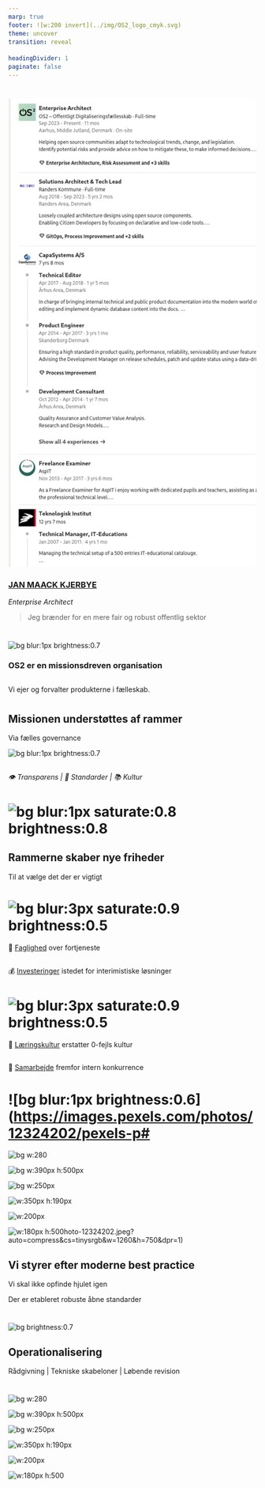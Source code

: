 ```yaml
---
marp: true
footer: ![w:200 invert](../img/OS2_logo_cmyk.svg)
theme: uncover
transition: reveal

headingDivider: 1
paginate: false
---
```

#
![bg left:33% h:650](../docs/image/Advisory_Board/Experience.png)

### [JAN MAACK KJERBYE]()
*Enterprise Architect*

> Jeg brænder for en mere fair og robust offentlig sektor


<!--
Bred erfaring med værdiskabelse fra både private og offentlige orgs.

Jeg brænder for en mere fair og robust offentlig sektor

-->

#
<!--
class: invert
-->

![bg blur:1px brightness:0.7](https://images.unsplash.com/photo-1515856251934-766e064d7b09?q=80&w=1335&auto=format&fit=crop&ixlib=rb-4.0.3&ixid=M3wxMjA3fDB8MHxwaG90by1wYWdlfHx8fGVufDB8fHx8fA%3D%3D)
<!-- Hvordan adskiller vi os fra et "almindeligt" software produkt -->

### OS2 er en missionsdreven organisation
##
Vi ejer og forvalter produkterne i fælleskab.

#
## Missionen understøttes af rammer
Via fælles governance

![bg blur:1px brightness:0.7](https://images.pexels.com/photos/18903408/pexels-photo-18903408/free-photo-of-woman-walking-in-library.jpeg?auto=compress&cs=tinysrgb&w=1260&h=750&dpr=1)
##
###### :eye: Transparens | :bank: Standarder | :books: Kultur
##
<!--Rammerne er som trapper med gelændre imellem forskellige niveauer -->


# ![bg blur:1px saturate:0.8  brightness:0.8](https://images.pexels.com/photos/247851/pexels-photo-247851.jpeg?auto=compress&cs=tinysrgb&w=1260&h=750&dpr=1)
## Rammerne skaber nye friheder
Til at vælge det der er vigtigt 
<!-- Besparelser er ikke målet, målet er frihed og gode løsninger-->


# ![bg blur:3px saturate:0.9 brightness:0.5](https://images.unsplash.com/photo-1600880292089-90a7e086ee0c?q=80&w=1974&auto=format&fit=crop&ixlib=rb-4.0.3&ixid=M3wxMjA3fDB8MHxwaG90by1wYWdlfHx8fGVufDB8fHx8fA%3D%3D)
🧠 [Faglighed]() over fortjeneste
##
💰 [Investeringer]() istedet for interimistiske løsninger

# ![bg blur:3px saturate:0.9 brightness:0.5](https://images.unsplash.com/photo-1600880292089-90a7e086ee0c?q=80&w=1974&auto=format&fit=crop&ixlib=rb-4.0.3&ixid=M3wxMjA3fDB8MHxwaG90by1wYWdlfHx8fGVufDB8fHx8fA%3D%3D)
🧮 [Læringskultur]() erstatter 0-fejls kultur
##
🤝 [Samarbejde]() fremfor intern konkurrence




# ![bg blur:1px brightness:0.6](https://images.pexels.com/photos/12324202/pexels-p#
<!--
class: null
-->

![bg w:280](https://joinup.ec.europa.eu/sites/default/files/styles/wysiwyg_half_width/public/inline-images/2019_11_07_Entete-Agenda-Bluehats.jpg?itok=bf0j-OxD)

![bg w:390px h:500px ](https://www.cncf.io/wp-content/uploads/2023/04/cncf-main-site-logo.svg)

![bg w:250px](https://res.cloudinary.com/startup-grind/image/upload/c_fill,dpr_2,f_auto,g_center,q_auto:good/v1/gcs/platform-data-linuxhq/events/foundation-for-public-code.png)

![ w:350px h:190px ](https://github.com/oss-fund/monetization-platforms/blob/master/images/sovereign-tech-fund.png?raw=true)

![w:200px](https://joinup.ec.europa.eu/sites/default/files/2023-09/A_OSPO%2B%2B%20Network_logo.png)

![w:180px h:500](https://digitalpublicgoods.net/wp-content/themes/dpga/images/logo.svg)hoto-12324202.jpeg?auto=compress&cs=tinysrgb&w=1260&h=750&dpr=1)
## Vi styrer efter moderne best practice

Vi skal ikke opfinde hjulet igen

Der er etableret robuste åbne standarder

#
![bg brightness:0.7](https://images.unsplash.com/photo-1542621334-a254cf47733d?q=80&w=2070&auto=format&fit=crop&ixlib=rb-4.0.3&ixid=M3wxMjA3fDB8MHxwaG90by1wYWdlfHx8fGVufDB8fHx8fA%3D%3D)
## Operationalisering
Rådgivning | Tekniske skabeloner | Løbende revision

#
<!--
class: null
-->

![bg w:280](https://joinup.ec.europa.eu/sites/default/files/styles/wysiwyg_half_width/public/inline-images/2019_11_07_Entete-Agenda-Bluehats.jpg?itok=bf0j-OxD)

![bg w:390px h:500px ](https://www.cncf.io/wp-content/uploads/2023/04/cncf-main-site-logo.svg)

![bg w:250px](https://res.cloudinary.com/startup-grind/image/upload/c_fill,dpr_2,f_auto,g_center,q_auto:good/v1/gcs/platform-data-linuxhq/events/foundation-for-public-code.png)

![ w:350px h:190px ](https://github.com/oss-fund/monetization-platforms/blob/master/images/sovereign-tech-fund.png?raw=true)

![w:200px](https://joinup.ec.europa.eu/sites/default/files/2023-09/A_OSPO%2B%2B%20Network_logo.png)

![w:180px h:500](https://digitalpublicgoods.net/wp-content/themes/dpga/images/logo.svg)
